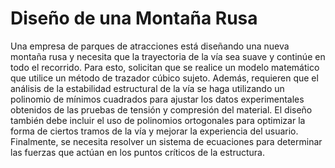 # Diseño de una Montaña Rusa
Una empresa de parques de atracciones está diseñando una nueva montaña
rusa y necesita que la trayectoria de la vía sea suave y continúe en todo el recorrido.
Para esto, solicitan que se realice un modelo matemático que utilice un método de
trazador cúbico sujeto. Además, requieren que el análisis de la estabilidad
estructural de la vía se haga utilizando un polinomio de mínimos cuadrados para
ajustar los datos experimentales obtenidos de las pruebas de tensión y compresión
del material. El diseño también debe incluir el uso de polinomios ortogonales para
optimizar la forma de ciertos tramos de la vía y mejorar la experiencia del usuario.
Finalmente, se necesita resolver un sistema de ecuaciones para determinar las
fuerzas que actúan en los puntos críticos de la estructura.
